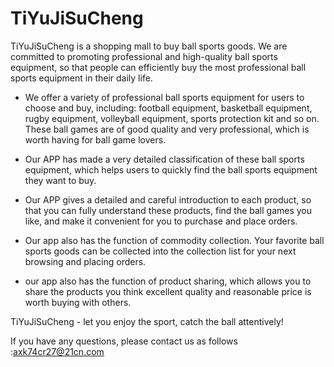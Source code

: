 # TiYuJiSuCheng
TiYuJiSuCheng is a shopping mall to buy ball sports goods. We are committed to promoting professional and high-quality ball sports equipment, so that people can efficiently buy the most professional ball sports equipment in their daily life.

- We offer a variety of professional ball sports equipment for users to choose and buy, including: football equipment, basketball equipment, rugby equipment, volleyball equipment, sports protection kit and so on. These ball games are of good quality and very professional, which is worth having for ball game lovers.

- Our APP has made a very detailed classification of these ball sports equipment, which helps users to quickly find the ball sports equipment they want to buy.

- Our APP gives a detailed and careful introduction to each product, so that you can fully understand these products, find the ball games you like, and make it convenient for you to purchase and place orders.

- Our app also has the function of commodity collection. Your favorite ball sports goods can be collected into the collection list for your next browsing and placing orders.

- our app also has the function of product sharing, which allows you to share the products you think excellent quality and reasonable price is worth buying with others.

TiYuJiSuCheng - let you enjoy the sport, catch the ball attentively!

If you have any questions, please contact us as follows :axk74cr27@21cn.com
